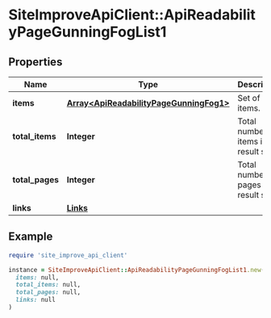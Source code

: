 # SiteImproveApiClient::ApiReadabilityPageGunningFogList1

## Properties

| Name | Type | Description | Notes |
| ---- | ---- | ----------- | ----- |
| **items** | [**Array&lt;ApiReadabilityPageGunningFog1&gt;**](ApiReadabilityPageGunningFog1.md) | Set of items. |  |
| **total_items** | **Integer** | Total number of items in result set. |  |
| **total_pages** | **Integer** | Total number of pages in result set. |  |
| **links** | [**Links**](Links.md) |  | [optional] |

## Example

```ruby
require 'site_improve_api_client'

instance = SiteImproveApiClient::ApiReadabilityPageGunningFogList1.new(
  items: null,
  total_items: null,
  total_pages: null,
  links: null
)
```

